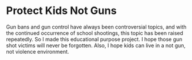 # Protect Kids Not Guns

Gun bans and gun control have always been controversial topics, and with the continued occurrence of school shootings, this topic has been raised repeatedly. So I made this educational purpose project. I hope those gun shot victims will never be forgotten. 
Also, I hope kids can live in a not gun, not violence environment.
